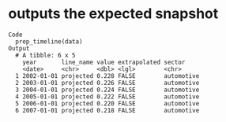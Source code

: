 # outputs the expected snapshot

    Code
      prep_timeline(data)
    Output
      # A tibble: 6 x 5
        year       line_name value extrapolated sector    
        <date>     <chr>     <dbl> <lgl>        <chr>     
      1 2002-01-01 projected 0.228 FALSE        automotive
      2 2003-01-01 projected 0.226 FALSE        automotive
      3 2004-01-01 projected 0.224 FALSE        automotive
      4 2005-01-01 projected 0.222 FALSE        automotive
      5 2006-01-01 projected 0.220 FALSE        automotive
      6 2007-01-01 projected 0.218 FALSE        automotive

